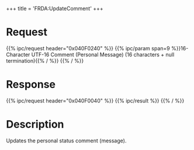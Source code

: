 +++
title = 'FRDA:UpdateComment'
+++

# Request

{{% ipc/request header="0x040F0240" %}}
{{% ipc/param span=9 %}}16-Character UTF-16 Comment (Personal Message) (16 characters + null termination){{% / %}}
{{% / %}}

# Response

{{% ipc/request header="0x040F0040" %}}
{{% ipc/result %}}
{{% / %}}

# Description

Updates the personal status comment (message).

